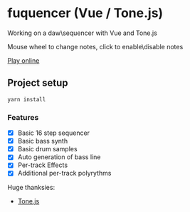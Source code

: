 # fuquencer (Vue / Tone.js)

Working on a daw\sequencer with Vue and Tone.js

Mouse wheel to change notes, click to enable\disable notes

[Play online](https://zeye.ru/)

## Project setup

```
yarn install
```

### Features

- [x] Basic 16 step sequencer
- [x] Basic bass synth
- [x] Basic drum samples
- [x] Auto generation of bass line
- [x] Per-track Effects
- [x] Additional per-track polyrythms

Huge thanksies:

- [Tone.js](https://tonejs.github.io/)
